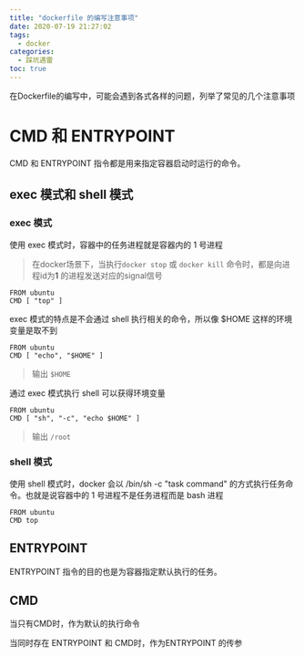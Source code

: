 ```yaml
---
title: "dockerfile 的编写注意事项"
date: 2020-07-19 21:27:02
tags:
  - docker 
categories:
  - 踩坑遇雷
toc: true
---
```



在Dockerfile的编写中，可能会遇到各式各样的问题，列举了常见的几个注意事项

<!--more-->

# CMD 和 ENTRYPOINT

CMD 和 ENTRYPOINT 指令都是用来指定容器启动时运行的命令。



## exec 模式和 shell 模式

### exec 模式

使用 exec 模式时，容器中的任务进程就是容器内的 1 号进程

> 在docker场景下，当执行`docker stop` 或 `docker kill` 命令时，都是向进程id为**1** 的进程发送对应的signal信号

```
FROM ubuntu
CMD [ "top" ]
```

exec 模式的特点是不会通过 shell 执行相关的命令，所以像 $HOME 这样的环境变量是取不到

```
FROM ubuntu
CMD [ "echo", "$HOME" ]
```

> 输出 `$HOME`

通过 exec 模式执行 shell 可以获得环境变量

```
FROM ubuntu
CMD [ "sh", "-c", "echo $HOME" ]
```

> 输出 `/root`

### shell 模式

使用 shell 模式时，docker 会以 /bin/sh -c "task command" 的方式执行任务命令。也就是说容器中的 1 号进程不是任务进程而是 bash 进程

```
FROM ubuntu
CMD top
```
## ENTRYPOINT

ENTRYPOINT 指令的目的也是为容器指定默认执行的任务。

## CMD 

当只有CMD时，作为默认的执行命令

当同时存在 ENTRYPOINT 和 CMD时，作为ENTRYPOINT 的传参